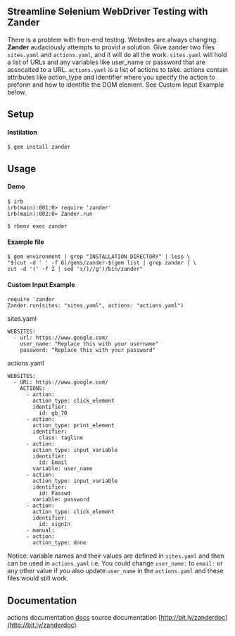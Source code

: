 Streamline Selenium WebDriver Testing with Zander
---
There is a problem with fron-end testing. Websites are always changing. **Zander** audaciously 
attempts to provid a solution. Give zander two files `sites.yaml` and `actions.yaml`, and 
it will do all the work. `sites.yaml` will hold a list of URLs and any variables like user_name or password
that are assocaited to a URL. `actions.yaml` is a list of actions to take. 
actions contain attributes like action_type and identifier where you specify 
the action to preform and how to identifie the DOM element.
See Custom Input Example below.

Setup
---
#### Instilation
    $ gem install zander

Usage
---
#### Demo 
	$ irb
	irb(main):001:0> require 'zander'
	irb(main):002:0> Zander.run
 
`$ rbenv exec zander`
	
#### Example file
	$ gem environment | grep "INSTALLATION DIRECTORY" | less \
	"$(cut -d ' ' -f 6)/gems/zander-$(gem list | grep zander | \
	cut -d '(' -f 2 | sed 's/)//g')/bin/zander"

#### Custom Input Example
    require 'zander
    Zander.run(sites: "sites.yaml", actions: "actions.yaml")

sites.yaml

    WEBSITES:
      - url: https://www.google.com/
        user_name: "Replace this with your username"
        password: "Replace this with your password"


actions.yaml
	
    WEBSITES:
	  - URL: https://www.google.com/
	    ACTIONS:
	      - action:
	        action_type: click_element
	        identifier:
	          id: gb_70
	      - action:
	        action_type: print_element
	        identifier:
	          class: tagline
	      - action:
	        action_type: input_variable
	        identifier:
	          id: Email
	        variable: user_name
	      - action:
	        action_type: input_variable
	        identifier:
	          id: Passwd
	        variable: password
	      - action:
	        action_type: click_element
	        identifier:
	          id: signIn
	      - manual:
	      - action:
	        action_type: done

Notice: variable names and their values are defined in `sites.yaml` and then can be used in `actions.yaml`
i.e. You could change `user_name:` to `email:` or any other value if you also update `user_name` in the `actions.yaml`
and these files would still work.

Documentation
---
actions documentation [docs](http://)
source documentation [http://bit.ly/zanderdoc](http://bit.ly/zanderdoc)